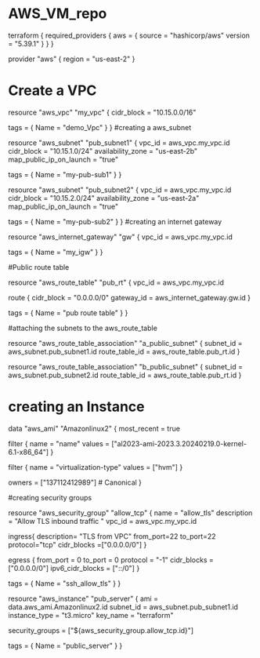 # AWS_VM_repo

terraform {
  required_providers {
    aws = {
      source = "hashicorp/aws"
      version = "5.39.1"
    }
  }
}

provider "aws" {
  region = "us-east-2"
}

# Create a VPC
resource "aws_vpc" "my_vpc" {
  cidr_block = "10.15.0.0/16"

   tags = {
    Name = "demo_Vpc"
  }
}
#creating a aws_subnet

resource "aws_subnet" "pub_subnet1" {
  vpc_id     = aws_vpc.my_vpc.id
  cidr_block = "10.15.1.0/24"
  availability_zone = "us-east-2b"
  map_public_ip_on_launch = "true"

  tags = {
    Name = "my-pub-sub1"
  }
}

resource "aws_subnet" "pub_subnet2" {
  vpc_id     = aws_vpc.my_vpc.id
  cidr_block = "10.15.2.0/24"
  availability_zone = "us-east-2a"
  map_public_ip_on_launch = "true"

  tags = {
    Name = "my-pub-sub2"
  }
}
#creating an internet gateway

resource "aws_internet_gateway" "gw" {
  vpc_id = aws_vpc.my_vpc.id

  tags = {
    Name = "my_igw"
  }
}

#Public route table

resource "aws_route_table" "pub_rt" {
  vpc_id = aws_vpc.my_vpc.id

  route {
    cidr_block = "0.0.0.0/0"
    gateway_id = aws_internet_gateway.gw.id
  }


  tags = {
    Name = "pub route table"
  }
}

#attaching the subnets to the aws_route_table

resource "aws_route_table_association" "a_public_subnet" {
  subnet_id      = aws_subnet.pub_subnet1.id
  route_table_id = aws_route_table.pub_rt.id
}

resource "aws_route_table_association" "b_public_subnet" {
  subnet_id     = aws_subnet.pub_subnet2.id
  route_table_id = aws_route_table.pub_rt.id
}




# creating an Instance

data "aws_ami" "Amazonlinux2" {
  most_recent = true

  filter {
    name   = "name"
    values = ["al2023-ami-2023.3.20240219.0-kernel-6.1-x86_64"]
  }

  filter {
    name   = "virtualization-type"
    values = ["hvm"]
  }

  owners = ["137112412989"] # Canonical
}




#creating security groups

resource "aws_security_group" "allow_tcp" {
  name        = "allow_tls"
  description = "Allow TLS inbound traffic "
  vpc_id      = aws_vpc.my_vpc.id


ingress{
    description= "TLS from VPC"
    from_port=22
    to_port=22
    protocol="tcp"
    cidr_blocks =["0.0.0.0/0"]
}

egress {
    from_port        = 0
    to_port          = 0
    protocol         = "-1"
    cidr_blocks      = ["0.0.0.0/0"]
    ipv6_cidr_blocks = ["::/0"]
  }

  tags = {
    Name = "ssh_allow_tls"
  }
}


resource "aws_instance" "pub_server" {
  ami    = data.aws_ami.Amazonlinux2.id
  subnet_id = aws_subnet.pub_subnet1.id
  instance_type = "t3.micro"
  key_name = "terraform"

security_groups = ["${aws_security_group.allow_tcp.id}"]

  tags = {
    Name = "public_server" 
}
}
